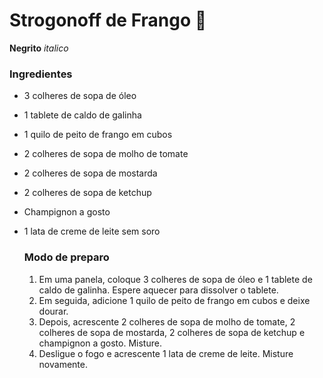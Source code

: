 # Strogonoff de Frango :chicken: 

 

**Negrito** _italico_ 

### Ingredientes

- 3 colheres de sopa de óleo

- 1 tablete de caldo de galinha

- 1 quilo de peito de frango em cubos

- 2 colheres de sopa de molho de tomate

- 2 colheres de sopa de mostarda

- 2 colheres de sopa de ketchup

- Champignon a gosto

- 1 lata de creme de leite sem soro

  

  ### Modo de preparo

  

  1. Em uma panela, coloque 3 colheres de sopa de óleo e 1 tablete de caldo de galinha. Espere aquecer para dissolver o tablete.
  2.  Em seguida, adicione 1 quilo de peito de frango em cubos e deixe dourar.
  3. Depois, acrescente 2 colheres de sopa de molho de tomate, 2 colheres de sopa de mostarda, 2 colheres de sopa de ketchup e champignon a gosto. Misture.
  4. Desligue o fogo e acrescente 1 lata de creme de leite. Misture novamente.